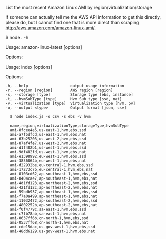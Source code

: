 List the most recent Amazon Linux AMI by region/virtualization/storage

If someone can actually tell me the AWS API information to get this directly,
please do, but I cannot find one that is more direct than scraping
http://aws.amazon.com/amazon-linux-ami/.

  $ node . -h

  Usage: amazon-linux-latest [options]

  Options:


  Usage: index [options]

  Options:

    -h, --help                   output usage information
    -r, --region [region]        AWS region [region]
    -s, --storage [type]         Storage type [ebs, instance]
    -t, --hvmSubType [type]      Hvm Sub type [ssd, nat]
    -v, --virtualization [type]  Virtualization type [hvm, pv]
    -o, --output <type>          Output format [json, csv]


```
  $ node index.js -o csv -s ebs -v hvm

  name,region,virtualizationType,storageType,hvmSubType
  ami-8fcee4e5,us-east-1,hvm,ebs,ssd
  ami-a7f5dfcd,us-east-1,hvm,ebs,nat
  ami-63b25203,us-west-2,hvm,ebs,ssd
  ami-87af4fe7,us-west-2,hvm,ebs,nat
  ami-d1f482b1,us-west-1,hvm,ebs,ssd
  ami-9df482fd,us-west-1,hvm,ebs,nat
  ami-e1398992,eu-west-1,hvm,ebs,ssd
  ami-3836864b,eu-west-1,hvm,ebs,nat
  ami-d22932be,eu-central-1,hvm,ebs,ssd
  ami-17273c7b,eu-central-1,hvm,ebs,nat
  ami-0103cd62,ap-southeast-1,hvm,ebs,ssd
  ami-8404cae7,ap-southeast-1,hvm,ebs,nat
  ami-4d1fd123,ap-northeast-2,hvm,ebs,ssd
  ami-421fd12c,ap-northeast-2,hvm,ebs,nat
  ami-59bdb937,ap-northeast-1,hvm,ebs,ssd
  ami-f7a0a499,ap-northeast-1,hvm,ebs,nat
  ami-11032472,ap-southeast-2,hvm,ebs,ssd
  ami-4802252b,ap-southeast-2,hvm,ebs,nat
  ami-f0f4779c,sa-east-1,hvm,ebs,ssd
  ami-c7fb78ab,sa-east-1,hvm,ebs,nat
  ami-0637ff6b,cn-north-1,hvm,ebs,ssd
  ami-0537ff68,cn-north-1,hvm,ebs,nat
  ami-cde15dac,us-gov-west-1,hvm,ebs,ssd
  ami-48dd6129,us-gov-west-1,hvm,ebs,nat
```
